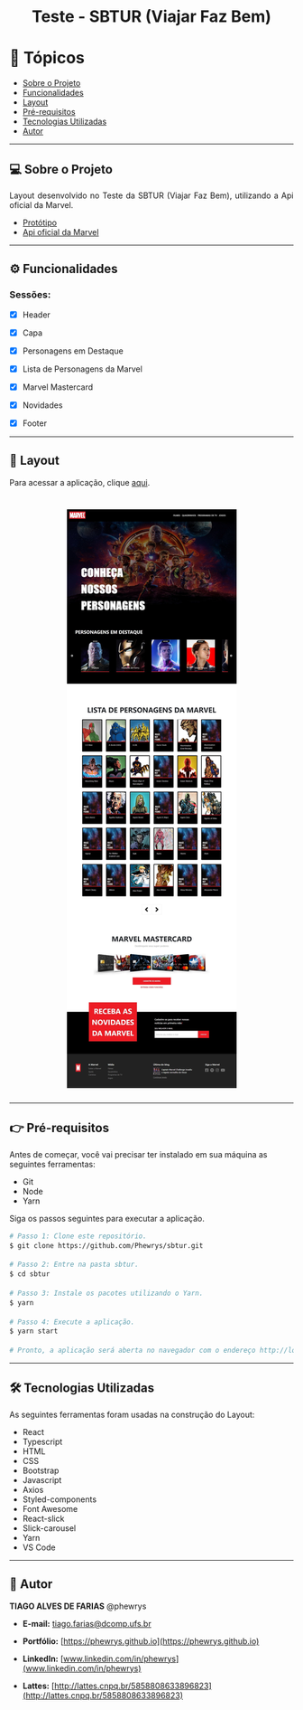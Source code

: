 
<!-- Título -->
<h1 align="center"><strong>Teste - SBTUR (Viajar Faz Bem)</strong></h1>


<!-- Tópicos -->
<h1>🏁 Tópicos</h1>
<ul>
    <li><a href="#sobre">Sobre o Projeto</a></li>
    <li><a href="#funcionalidades">Funcionalidades</a></li>
    <li><a href="#layout">Layout</a></li>
    <li><a href="#preRequisitos">Pré-requisitos</a></li>
    <li><a href="#tecUtilizadas">Tecnologias Utilizadas</a></li>
    <li><a href="#autor">Autor</a></li>
</ul>


<hr/>
<!-- Sobre o projeto -->
<h2 id="sobre">💻 Sobre o Projeto</h2>
<p align="justify">Layout desenvolvido no Teste da SBTUR (Viajar Faz Bem), utilizando a Api oficial da Marvel.<p>

* [Protótipo](https://xd.adobe.com/spec/f6a84bef-95b8-4c0e-5126-ebac4f9aa822-8099/grid/)
* [Api oficial da Marvel](https://developer.marvel.com/)

<hr/>
<!-- Funcionalidades -->
<h2 id="funcionalidades">⚙️ Funcionalidades</h2>

### Sessões:
- [x] Header
- [x] Capa
- [x] Personagens em Destaque
- [x] Lista de Personagens da Marvel
- [x] Marvel Mastercard
- [x] Novidades
- [x] Footer


<hr/>
<!-- Layout -->
<h2 id="layout">🎨 Layout</h2>

Para acessar a aplicação, clique [aqui](https://phewrys-sbtur.herokuapp.com/).

<h1 align="center">
  <img alt="Home" title="#Home" src="./src/content/img/home.jpg"/>
</h1>


<hr/>
<!-- Pré-requisitos -->
<h2 id="preRequisitos">👉 Pré-requisitos</h2>

Antes de começar, você vai precisar ter instalado em sua máquina as seguintes ferramentas:
* Git
* Node
* Yarn

Siga os passos seguintes para executar a aplicação.

```bash
# Passo 1: Clone este repositório.
$ git clone https://github.com/Phewrys/sbtur.git

# Passo 2: Entre na pasta sbtur.
$ cd sbtur

# Passo 3: Instale os pacotes utilizando o Yarn.
$ yarn

# Passo 4: Execute a aplicação.
$ yarn start

# Pronto, a aplicação será aberta no navegador com o endereço http://localhost:3000.
```


<hr/>
<!-- Tecnologias Utilizadas -->
<h2 id="tecUtilizadas">🛠 Tecnologias Utilizadas</h2>

As seguintes ferramentas foram usadas na construção do Layout:
* React
* Typescript
* HTML
* CSS
* Bootstrap
* Javascript
* Axios
* Styled-components
* Font Awesome
* React-slick
* Slick-carousel
* Yarn
* VS Code

<hr/>
<!-- Autor -->
<h2 id="autor">🦸 Autor</h2>


**TIAGO ALVES DE FARIAS** @phewrys

* **E-mail:** [tiago.farias@dcomp.ufs.br](tiago.farias@dcomp.ufs.br)

* **Portfólio:** [https://phewrys.github.io](https://phewrys.github.io)

* **LinkedIn:** [www.linkedin.com/in/phewrys](www.linkedin.com/in/phewrys)

* **Lattes:** [http://lattes.cnpq.br/5858808633896823](http://lattes.cnpq.br/5858808633896823)
